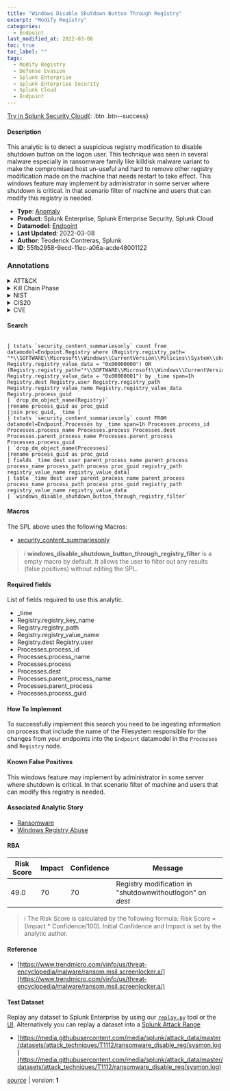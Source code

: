 ```yaml
---
title: "Windows Disable Shutdown Button Through Registry"
excerpt: "Modify Registry"
categories:
  - Endpoint
last_modified_at: 2022-03-08
toc: true
toc_label: ""
tags:
  - Modify Registry
  - Defense Evasion
  - Splunk Enterprise
  - Splunk Enterprise Security
  - Splunk Cloud
  - Endpoint
---
```




[Try in Splunk Security Cloud](https://www.splunk.com/en_us/cyber-security.html){: .btn .btn--success}

#### Description

This analytic is to detect a suspicious registry modification to disable shutdown button on the logon user. This technique was seen in several malware especially in ransomware family like killdisk malware variant to make the compromised host un-useful and hard to remove other registry modification made on the machine that needs restart to take effect. This windows feature may implement by administrator in some server where shutdown is critical. In that scenario filter of machine and users that can modify this registry is needed.

- **Type**: [Anomaly](https://github.com/splunk/security_content/wiki/Detection-Analytic-Types)
- **Product**: Splunk Enterprise, Splunk Enterprise Security, Splunk Cloud
- **Datamodel**: [Endpoint](https://docs.splunk.com/Documentation/CIM/latest/User/Endpoint)
- **Last Updated**: 2022-03-08
- **Author**: Teoderick Contreras, Splunk
- **ID**: 55fb2958-9ecd-11ec-a06a-acde48001122

### Annotations
<details>
  <summary>ATT&CK</summary>

<div markdown="1">

#### [ATT&CK](https://attack.mitre.org/)

| ID          | Technique   | Tactic         |
| ----------- | ----------- |--------------- |
| [T1112](https://attack.mitre.org/techniques/T1112/) | Modify Registry | Defense Evasion |

</div>
</details>


<details>
  <summary>Kill Chain Phase</summary>

<div markdown="1">

* Exploitation


</div>
</details>


<details>
  <summary>NIST</summary>

<div markdown="1">

* DE.CM



</div>
</details>

<details>
  <summary>CIS20</summary>

<div markdown="1">

* CIS 3
* CIS 5
* CIS 16



</div>
</details>

<details>
  <summary>CVE</summary>

<div markdown="1">


</div>
</details>


#### Search

```

| tstats `security_content_summariesonly` count from datamodel=Endpoint.Registry where (Registry.registry_path= "*\\SOFTWARE\\Microsoft\\Windows\\CurrentVersion\\Policies\\System\\shutdownwithoutlogon" Registry.registry_value_data = "0x00000000") OR (Registry.registry_path="*\\SOFTWARE\\Microsoft\\Windows\\CurrentVersion\\Policies\\Explorer\\NoClose" Registry.registry_value_data = "0x00000001") by _time span=1h Registry.dest Registry.user Registry.registry_path Registry.registry_value_name Registry.registry_value_data Registry.process_guid 
| `drop_dm_object_name(Registry)` 
|rename process_guid as proc_guid 
|join proc_guid, _time [
| tstats `security_content_summariesonly` count FROM datamodel=Endpoint.Processes by _time span=1h Processes.process_id Processes.process_name Processes.process Processes.dest Processes.parent_process_name Processes.parent_process Processes.process_guid 
| `drop_dm_object_name(Processes)` 
|rename process_guid as proc_guid 
| fields _time dest user parent_process_name parent_process process_name process_path process proc_guid registry_path registry_value_name registry_value_data] 
| table _time dest user parent_process_name parent_process process_name process_path process proc_guid registry_path registry_value_name registry_value_data 
| `windows_disable_shutdown_button_through_registry_filter`
```

#### Macros
The SPL above uses the following Macros:
* [security_content_summariesonly](https://github.com/splunk/security_content/blob/develop/macros/security_content_summariesonly.yml)

> :information_source:
> **windows_disable_shutdown_button_through_registry_filter** is a empty macro by default. It allows the user to filter out any results (false positives) without editing the SPL.



#### Required fields
List of fields required to use this analytic.
* _time
* Registry.registry_key_name
* Registry.registry_path
* Registry.registry_value_name
* Registry.dest Registry.user
* Processes.process_id
* Processes.process_name
* Processes.process
* Processes.dest
* Processes.parent_process_name
* Processes.parent_process
* Processes.process_guid



#### How To Implement
To successfully implement this search you need to be ingesting information on process that include the name of the Filesystem responsible for the changes from your endpoints into the `Endpoint` datamodel in the `Processes` and `Registry` node.
#### Known False Positives
This windows feature may implement by administrator in some server where shutdown is critical. In that scenario filter of machine and users that can modify this registry is needed.

#### Associated Analytic Story
* [Ransomware](/stories/ransomware)
* [Windows Registry Abuse](/stories/windows_registry_abuse)




#### RBA

| Risk Score  | Impact      | Confidence   | Message      |
| ----------- | ----------- |--------------|--------------|
| 49.0 | 70 | 70 | Registry modification in &#34;shutdownwithoutlogon&#34; on $dest$ |


> :information_source:
> The Risk Score is calculated by the following formula: Risk Score = (Impact * Confidence/100). Initial Confidence and Impact is set by the analytic author.


#### Reference

* [https://www.trendmicro.com/vinfo/us/threat-encyclopedia/malware/ransom.msil.screenlocker.a/](https://www.trendmicro.com/vinfo/us/threat-encyclopedia/malware/ransom.msil.screenlocker.a/)



#### Test Dataset
Replay any dataset to Splunk Enterprise by using our [`replay.py`](https://github.com/splunk/attack_data#using-replaypy) tool or the [UI](https://github.com/splunk/attack_data#using-ui).
Alternatively you can replay a dataset into a [Splunk Attack Range](https://github.com/splunk/attack_range#replay-dumps-into-attack-range-splunk-server)

* [https://media.githubusercontent.com/media/splunk/attack_data/master/datasets/attack_techniques/T1112/ransomware_disable_reg/sysmon.log](https://media.githubusercontent.com/media/splunk/attack_data/master/datasets/attack_techniques/T1112/ransomware_disable_reg/sysmon.log)



[*source*](https://github.com/splunk/security_content/tree/develop/detections/endpoint/windows_disable_shutdown_button_through_registry.yml) \| *version*: **1**
